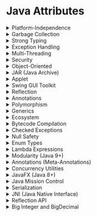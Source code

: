 

# Java Attributes

<details>

<summary>Platform-Independence</summary>

- Java code can run on any platform with a Java Virtual Machine (JVM)

- Ensures cross-platform compatibility

- Reduces the "write once, run anywhere" concept.

</details>

<details>

<summary>Garbage Collection</summary>

- Java automatically manages memory

- freeing developers from manual memory management

- Prevents memory leaks

</details>

<details>

<summary>Strong Typing</summary>

- Java enforces strict data type checking at compile time

- reducing runtime errors

- Ensures type safety

</details>

<details>

<summary>Exception Handling</summary>

- Java provides robust mechanisms for handling errors and exceptions

- Improves code fault tolerance

- Ensures graceful error recovery.

</details>

<details>

<summary>Multi-Threading</summary>

- Java supports concurrent execution with built-in thread management

- Enables parallel processing

- Enhances application performance.

</details>

<details>

<summary>Security</summary>

- Java's sandboxing and security manager enhance application security

- Protects against unauthorized access

- Ensures secure execution.

</details>

<details>

<summary>Object-Oriented</summary>

- Java follows an object-oriented programming paradigm with classes and objects

- Promotes code organization

- Encourages code reusability.

</details>

<details>

<summary>JAR (Java Archive)</summary>

- Java packages and libraries are bundled in JAR files for distribution

- Simplifies software packaging

- Facilitates library reuse.

</details>

<details>

<summary>Applet</summary>

- Java applets are small programs for web browsers

- enhancing web interactivity

- Enables client-side web applications

</details>

<details>

<summary>Swing GUI Toolkit</summary>

- Java offers a rich set of GUI components for creating graphical applications

- Facilitates desktop application development

- Provides a consistent look and feel.

</details>

<details>

<summary>Reflection</summary>

- Java allows introspection and dynamic code manipulation at runtime

- Supports dynamic loading of classes

- Enhances code flexibility.

</details>

<details>

<summary>Annotations</summary>

- Java supports metadata annotations for code documentation and customization

- Simplifies code configuration

- Enables custom code analysis.

</details>

<details>

<summary>Polymorphism</summary>

- Java enables objects to behave differently based on their types

- Supports method overriding

- Enhances code extensibility.

</details>

<details>

<summary>Generics</summary>

- Java provides type-safe collections and classes with generic types

- Eliminates type casting

- Enhances code readability.

</details>

<details>

<summary>Ecosystem</summary>

- Java has a vast ecosystem of libraries

- frameworks

- and tools

</details>

<details>

<summary>Bytecode Compilation</summary>

- Java code is compiled into bytecode

- which runs on the JVM

- Provides platform independence

</details>

<details>

<summary>Checked Exceptions</summary>

- Java requires handling or declaring checked exceptions in code

- Promotes error handling awareness

- Ensures code robustness.

</details>

<details>

<summary>Null Safety</summary>

- Java uses null references and has introduced features for null safety

- Reduces null pointer exceptions

- Enhances code reliability.

</details>

<details>

<summary>Enum Types</summary>

- Java has a dedicated enumeration type for defining constants

- Improves code clarity

- Provides type-safe constants.

</details>

<details>

<summary>Lambda Expressions</summary>

- Java supports functional programming with lambda expressions

- Simplifies code for functional operations

- Enhances code conciseness.

</details>

<details>

<summary>Modularity (Java 9+)</summary>

- Java introduced modules for better code organization

- Encourages modular development

- Enhances code maintainability.

</details>

<details>

<summary>Annotations (Meta-Annotations)</summary>

- Java allows the creation of custom meta-annotations

- Provides advanced annotation customization

- Enables fine-grained control.

</details>

<details>

<summary>Concurrency Utilities</summary>

- Java offers built-in classes for concurrent programming

- Simplifies multithreaded code

- Ensures thread safety.

</details>

<details>

<summary>JavaFX (Java 8+)</summary>

- A modern GUI framework for desktop and mobile applications

- Supports rich user interfaces

- Facilitates cross-platform GUI development.

</details>

<details>

<summary>Java Mission Control</summary>

- Profiling and monitoring tools for Java applications

- Enhances application performance analysis

- Supports production troubleshooting.

</details>

<details>

<summary>Serialization</summary>

- Java facilitates object serialization for data exchange

- Enables data persistence

- Supports data transfer over networks.

</details>

<details>

<summary>JNI (Java Native Interface)</summary>

- Allows interaction with native code libraries

- Integrates with platform-specific code

- Supports legacy libraries.

</details>

<details>

<summary>Reflection API</summary>

- Java's reflection API allows inspecting and manipulating code at runtime

- Supports dynamic code generation

- Enhances code introspection.

</details>

<details>

<summary>Big Integer and BigDecimal</summary>

- Java provides classes for arbitrary-precision arithmetic

- Allows precise numeric calculations

- Avoids overflow and precision issues.

</details>

